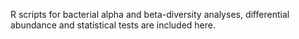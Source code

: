 R scripts for bacterial alpha and beta-diversity analyses, differential abundance and statistical tests are included here.
